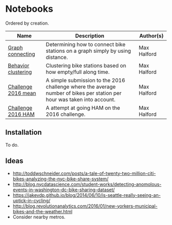 # Notebooks

Ordered by creation.

| Name                                          | Description                                                                   | Author(s)   |
|-----------------------------------------------|-------------------------------------------------------------------------------|-------------|
| [Graph connecting](graph_connecting.ipynb)    | Determining how to connect bike stations on a graph simply by using distance. | Max Halford |
| [Behavior clustering](behavior_clustering.ipynb) | Clustering bike stations based on how empty/full along time.                  | Max Halford |
| [Challenge 2016 mean](challenge_2016_mean.ipynb)    | A simple submission to the 2016 challenge where the average number of bikes per station per hour was taken into account. | Max Halford |
| [Challenge 2016 HAM](challenge_2016_ham.ipynb) | A attempt at going HAM on the 2016 challenge.                  | Max Halford |

## Installation

To do.

## Ideas

- http://toddwschneider.com/posts/a-tale-of-twenty-two-million-citi-bikes-analyzing-the-nyc-bike-share-system/
- http://blog.nycdatascience.com/student-works/detecting-anomolous-events-in-washington-dc-bike-sharing-dataset/
- https://jakevdp.github.io/blog/2014/06/10/is-seattle-really-seeing-an-uptick-in-cycling/
- http://blog.revolutionanalytics.com/2016/01/new-yorkers-municipal-bikes-and-the-weather.html
- Consider nearby metros.
